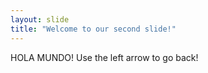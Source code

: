 ```yaml
---
layout: slide
title: "Welcome to our second slide!"
---
```

HOLA MUNDO!
Use the left arrow to go back!
